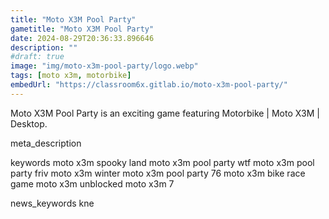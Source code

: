```yaml
---
title: "Moto X3M Pool Party"
gametitle: "Moto X3M Pool Party"
date: 2024-08-29T20:36:33.896646
description: ""
#draft: true
image: "img/moto-x3m-pool-party/logo.webp"
tags: [moto x3m, motorbike]
embedUrl: "https://classroom6x.gitlab.io/moto-x3m-pool-party/"
---
```


Moto X3M Pool Party is an exciting game featuring Motorbike | Moto X3M | Desktop.

meta_description



keywords
moto x3m spooky land moto x3m pool party wtf moto x3m pool party friv moto x3m winter moto x3m pool party 76 moto x3m bike race game moto x3m unblocked moto x3m 7


news_keywords
kne
